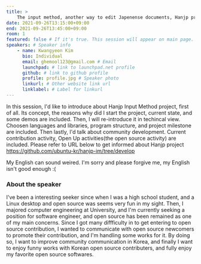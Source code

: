 ```yaml
---
title: >
    The input method, another way to edit Japenense documents, Hanjp project 
date: 2021-09-26T13:15:00+09:00
end: 2021-09-26T13:45:00+09:00
room: 1
featured: false # If it's true. This session will appear on main page.
speakers: # Speaker info
    - name: Kwangyeon Kim
      bio: Individual
      email: ghemool123@gmail.com # Email
      launchpad: # link to launchpad.net profile
      github: # link to github profile
      profile: profile.jpg # Speaker photo
      linkurl: # Other website link url
      linklabel: # Label for linkurl
---
```

In this session, I'd like to introduce about Hanjp Input Method project, first of all.
Its concept, the reasons why did I start the project, current state, and some demos are included.
Then, I will re-introduce it in techincal view.
Choosen languages and libraries, program structure, and project milestone are included.
Then lastly, I'd talk about community development.
Current contribution activity, Open Up activities(the open source activity) are included.
Please refer to URL below to get informed about Hanjp project
https://github.com/ubuntu-kr/hanjp-im/tree/develop

My English can sound weired. I'm sorry and please forgive me, my English isn't good enough :(

### About the speaker
I've been a interesting seeker since when I was a high school student, and a Linux desktop and open source was seems very fun in my sight. Then, I majored computer engineering at University, and I'm currently seeking a position for software engineer, and open source has been remained as one of my main concerns.
Since I got many diffficulty in to get entering to open source contribution, I wanted to communicate with open source newcomers to promote their contribution, and I'm handling some works for it. By doing so, I want to improve community communication in Korea, and finally I want to enjoy funny works with Korean open source contributers, and fully enjoy my favorite open source softwares.